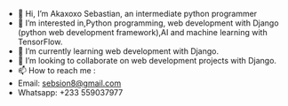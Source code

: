 - 👋 Hi, I’m Akaxoxo Sebastian, an intermediate python programmer
- 👀 I’m interested in,Python programming, web development with Django (python web development framework),AI and machine learning with TensorFlow.
- 🌱 I’m currently learning web development with Django.
- 💞️ I’m looking to collaborate on web development projects with Django.
- 📫 How to reach me :
- Email: sebsion8@gmail.com
- Whatsapp: +233 559037977

<!---
sebsage/sebsage is a ✨ special ✨ repository because its `README.md` (this file) appears on your GitHub profile.
You can click the Preview link to take a look at your changes.
--->
